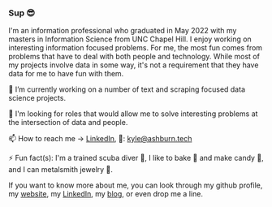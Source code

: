 ### Sup 😎

I'm an information professional who graduated in May 2022 with my masters in Information Science from UNC Chapel Hill. I enjoy working on interesting information focused problems. For me, the most fun comes from problems that have to deal with both people and technology. While most of my projects involve data in some way, it's not a requirement that they have data for me to have fun with them. 

🔭 I’m currently working on a number of text and scraping focused data science projects. 

👀 I'm looking for roles that would allow me to solve interesting problems at the intersection of data and people. 

📫 How to reach me ->  [LinkedIn](https://www.linkedin.com/in/kyle-ashburn/), 📧: kyle@ashburn.tech

⚡ Fun fact(s): I'm a trained scuba diver 🤿, I like to bake 🧁 and make candy 🍬, and I can metalsmith jewelry 💍.  

If you want to know more about me, you can look through my github profile, my [website](kyleashburn.tech), my [LinkedIn](https://www.linkedin.com/in/kyle-ashburn/), my [blog](https://kyleashburn.github.io/), or even drop me a line. 
